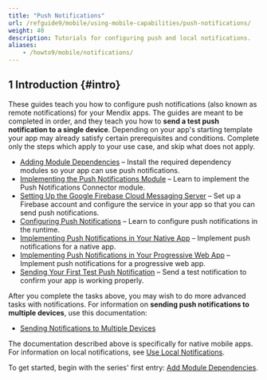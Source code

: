 ```yaml
---
title: "Push Notifications"
url: /refguide9/mobile/using-mobile-capabilities/push-notifications/
weight: 40
description: Tutorials for configuring push and local notifications.
aliases:
    - /howto9/mobile/notifications/
---
```


## 1 Introduction {#intro}

These guides teach you how to configure push notifications (also known as remote notifications) for your Mendix apps. The guides are meant to be completed in order, and they teach you how to **send a test push notification to a single device**. Depending on your app's starting template your app may already satisfy certain prerequisites and conditions. Complete only the steps which apply to your use case, and skip what does not apply.

* [Adding Module Dependencies](/refguide9/mobile/using-mobile-capabilities/push-notifications/notif-add-module-depends/) – Install the required dependency modules so your app can use push notifications.
* [Implementing the Push Notifications Module](/refguide9/mobile/using-mobile-capabilities/push-notifications/notif-implement-module/) – Learn to implement the Push Notifications Connector module.
* [Setting Up the Google Firebase Cloud Messaging Server](/refguide9/mobile/using-mobile-capabilities/push-notifications/setting-up-google-firebase-cloud-messaging-server/) – Set up a Firebase account and configure the service in your app so that you can send push notifications.
* [Configuring Push Notifications](/refguide9/mobile/using-mobile-capabilities/push-notifications/notif-config-push/) – Learn to configure push notifications in the runtime.
* [Implementing Push Notifications in Your Native App](/refguide9/mobile/using-mobile-capabilities/push-notifications/notif-implement-native/) – Implement push notifications for a native app.
* [Implementing Push Notifications in Your Progressive Web App](/refguide9/mobile/using-mobile-capabilities/push-notifications/notif-implement-pwa/) – Implement push notifications for a progressive web app.
* [Sending Your First Test Push Notification](/refguide9/mobile/using-mobile-capabilities/push-notifications/notif-send-test/) – Send a test notification to confirm your app is working properly.

After you complete the tasks above, you may wish to do more advanced tasks with notifications. For information on **sending push notifications to multiple devices**, use this documentation:

* [Sending Notifications to Multiple Devices](/refguide9/mobile/using-mobile-capabilities/push-notifications/notif-mult-devices/)

The documentation described above is specifically for native mobile apps. For information on local notifications, see [Use Local Notifications](/refguide9/mobile/using-mobile-capabilities/local-notifications/).

To get started, begin with the series' first entry: [Add Module Dependencies](/refguide9/mobile/using-mobile-capabilities/push-notifications/notif-add-module-depends/).
